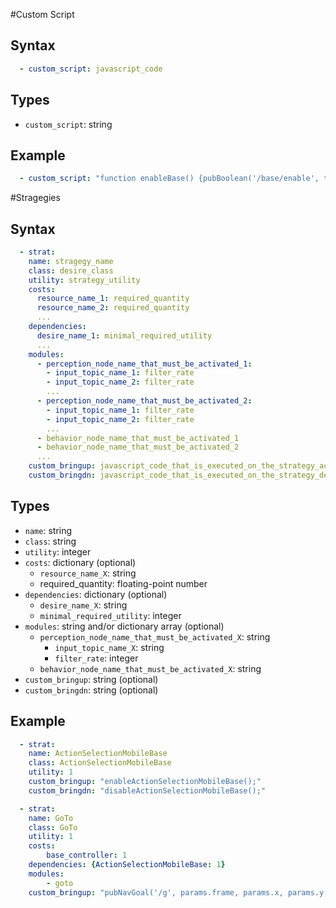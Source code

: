 #Custom Script

## Syntax
```yaml
  - custom_script: javascript_code
```

## Types
- `custom_script`: string

## Example
```yaml
  - custom_script: "function enableBase() {pubBoolean('/base/enable', true);}"
```

#Stragegies

## Syntax
```yaml
  - strat:
    name: stragegy_name
    class: desire_class
    utility: strategy_utility
    costs:
      resource_name_1: required_quantity
      resource_name_2: required_quantity
      ...
    dependencies:
      desire_name_1: minimal_required_utility
      ...
    modules:
      - perception_node_name_that_must_be_activated_1:
        - input_topic_name_1: filter_rate
        - input_topic_name_2: filter_rate
        ...
      - perception_node_name_that_must_be_activated_2:
        - input_topic_name_1: filter_rate
        - input_topic_name_2: filter_rate
        ...
      - behavior_node_name_that_must_be_activated_1
      - behavior_node_name_that_must_be_activated_2
      ...
    custom_bringup: javascript_code_that_is_executed_on_the_strategy_activation
    custom_bringdn: javascript_code_that_is_executed_on_the_strategy_deactivation
```

## Types
- `name`: string
- `class`: string
- `utility`: integer
- `costs`: dictionary (optional)
  - `resource_name_X`: string
  - required_quantity: floating-point number
- `dependencies`: dictionary (optional)
  - `desire_name_X`: string
  - `minimal_required_utility`: integer
- `modules`: string and/or dictionary array (optional)
  - `perception_node_name_that_must_be_activated_X`: string
    - `input_topic_name_X`: string
    - `filter_rate`: integer
  - `behavior_node_name_that_must_be_activated_X`: string
- `custom_bringup`: string (optional)
- `custom_bringdn`: string (optional)

## Example
```yaml
  - strat:
    name: ActionSelectionMobileBase
    class: ActionSelectionMobileBase
    utility: 1
    custom_bringup: "enableActionSelectionMobileBase();"
    custom_bringdn: "disableActionSelectionMobileBase();"

  - strat:
    name: GoTo
    class: GoTo
    utility: 1
    costs:
        base_controller: 1
    dependencies: {ActionSelectionMobileBase: 1}
    modules:
        - goto
    custom_bringup: "pubNavGoal('/g', params.frame, params.x, params.y, params.t);"
```
